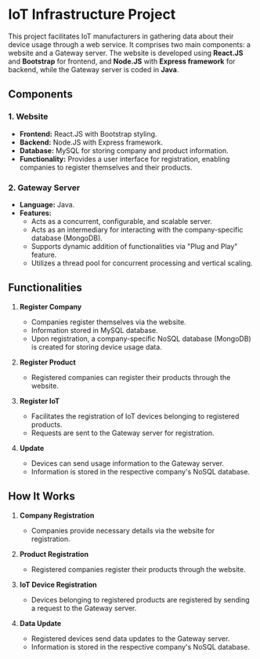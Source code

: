 # IoT Infrastructure Project

This project facilitates IoT manufacturers in gathering data about their device usage through a web service. It comprises two main components: a website and a Gateway server. The website is developed using **React.JS** and **Bootstrap** for frontend, and **Node.JS** with **Express framework** for backend, while the Gateway server is coded in **Java**.

## Components

### 1. Website

- **Frontend:** React.JS with Bootstrap styling.
- **Backend:** Node.JS with Express framework.
- **Database:** MySQL for storing company and product information.
- **Functionality:** Provides a user interface for registration, enabling companies to register themselves and their products.

### 2. Gateway Server

- **Language:** Java.
- **Features:**
  - Acts as a concurrent, configurable, and scalable server.
  - Acts as an intermediary for interacting with the company-specific database (MongoDB).
  - Supports dynamic addition of functionalities via "Plug and Play" feature.
  - Utilizes a thread pool for concurrent processing and vertical scaling.

## Functionalities

1. **Register Company**
   - Companies register themselves via the website.
   - Information stored in MySQL database.
   - Upon registration, a company-specific NoSQL database (MongoDB) is created for storing device usage data.

2. **Register Product**
   - Registered companies can register their products through the website.

3. **Register IoT**
   - Facilitates the registration of IoT devices belonging to registered products.
   - Requests are sent to the Gateway server for registration.

4. **Update**
   - Devices can send usage information to the Gateway server.
   - Information is stored in the respective company's NoSQL database.

## How It Works

1. **Company Registration**
   - Companies provide necessary details via the website for registration.

2. **Product Registration**
   - Registered companies register their products through the website.

3. **IoT Device Registration**
   - Devices belonging to registered products are registered by sending a request to the Gateway server.

4. **Data Update**
   - Registered devices send data updates to the Gateway server.
   - Information is stored in the respective company's NoSQL database.
